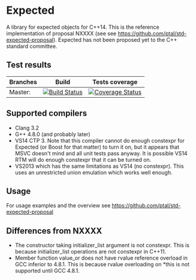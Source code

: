 Expected
========
A library for expected objects for C++14. This is the reference implementation of proposal NXXXX 
(see see https://github.com/ptal/std-expected-proposal). 
Expected has not been proposed yet to the C++ standard committee. 

Test results
-------------------

Branches        | Build         | Tests coverage
----------------|-------------- | -------------
Master:        | [![Build Status](https://travis-ci.org/viboes/Boost.Expected.svg?branch=master)](https://travis-ci.org/viboes/Boost.Expected)  | [![Coverage Status](https://coveralls.io/repos/viboes/Boost.Expected/badge.png?branch=master)](https://coveralls.io/r/viboes/Boost.Expected?branch=master)


Supported compilers
-------------------
* Clang 3.2
* G++ 4.8.0 (and probably later)
* VS14 CTP 3. Note that this compiler cannot do enough constexpr for Expected (or Boost for that matter) to turn it on, but it appears that MSVC doesn't mind and all unit tests pass anyway. It is possible VS14 RTM will do enough constexpr that it can be turned on.
* VS2013 which has the same limitations as VS14 (no constexpr). This uses an unrestricted union emulation which works well enough.

Usage
-----
For usage examples and the overview see https://github.com/ptal/std-expected-proposal

Differences from NXXXX
----------------------
* The constructor taking initializer_list argument is not constexpr. This is because initializer_list operations are not constexpr in C++11.
* Member function value_or does not have rvalue reference overload in GCC inferior to 4.8.1. This is because rvalue overloading on *this is not supported until GCC 4.8.1.
